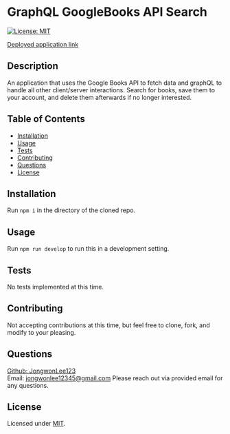 # GraphQL GoogleBooks API Search
[![License: MIT](https://img.shields.io/badge/License-MIT-yellow.svg)](https://opensource.org/licenses/MIT)

[Deployed application link]()

## Description

An application that uses the Google Books API to fetch data and graphQL to handle all other client/server interactions. Search for books, save them to your account, and delete them afterwards if no longer interested.

## Table of Contents

- [Installation](#installation)
- [Usage](#usage)
- [Tests](#tests)
- [Contributing](#contributing)
- [Questions](#questions)
- [License](#license)

## Installation

Run ```npm i``` in the directory of the cloned repo.

## Usage

Run ```npm run develop``` to run this in a development setting.

## Tests

No tests implemented at this time.

## Contributing

Not accepting contributions at this time, but feel free to clone, fork, and modify to your pleasing.

## Questions

[Github: JongwonLee123](https://github.com/JongwonLee123)<br>
Email: jongwonlee12345@gmail.com
Please reach out via provided email for any questions.

## License

Licensed under [MIT](https://opensource.org/licenses/MIT).